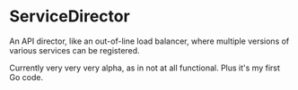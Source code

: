 ServiceDirector
===============

An API director, like an out-of-line load balancer, where multiple versions of various services can be registered.

Currently very very very alpha, as in not at all functional.  Plus it's my first Go code.
